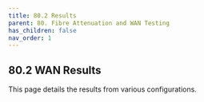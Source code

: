 ```yaml
---
title: 80.2 Results
parent: 80. Fibre Attenuation and WAN Testing
has_children: false
nav_order: 1
---
```


## 80.2 WAN Results

This page details the results from various configurations.

